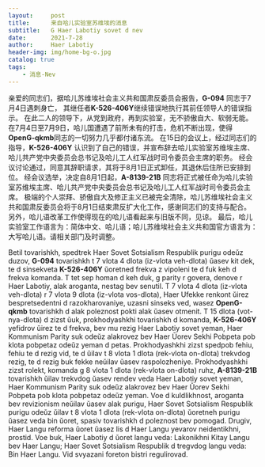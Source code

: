 ```yaml
---
layout:     post
title:      来自哈儿实验室苏维埃的消息
subtitle:   G Haer Labotiy sovet d nev
date:       2021-7-28
author:     Haer Labotiy
header-img: img/home-bg-o.jpg
catalog: true
tags:
    - 消息-Nev
---
```


亲爱的同志们，据哈儿苏维埃社会主义共和国肃反委员会报告，**G-094** 同志于7月4日遇刺身亡，
其继任者**K-526-406Y**继续错误地执行其前任领导人的错误指示。
在此二人的领导下，从党到政府，再到实验室，无不骄傲自大、软弱无能。
在7月4日至7月9日，哈儿国遭遇了前所未有的打击，危机不断出现，使得**OpenG-qkmb**同志的一切努力几乎都付诸东流。
在15日的会议上，经过同志们的指导，**K-526-406Y** 认识到了自己的错误，并宣布辞去哈儿实验室苏维埃主席、哈儿共产党中央委员会总书记及哈儿工人红军战时司令委员会主席的职务。
经会议讨论通过，同意其辞职请求，其将于8月1日正式卸任，其退休后住所已安排到位。
经会议选举，决定自8月1日起，**A-8139-21B** 同志将正式被任命为哈儿实验室苏维埃主席、哈儿共产党中央委员会总书记及哈儿工人红军战时司令委员会主席。
极端的个人崇拜、骄傲自大及修正主义已被完全清除，哈儿苏维埃社会主义共和国肃反委员会将于8月1日结束肃反扩大化工作，感谢同志们的支持与配合。
另外，哈儿语改革工作使得现在的哈儿语看起来与旧版不同，见谅。
最后，哈儿实验室工作语言为：简体中文、哈儿语；哈儿苏维埃社会主义共和国官方语言为：大写哈儿语。请相关部门及时调整。

Betil tovarishkh, spedtrek Haer Sovet Sotsialism Respublik purigu odeŭz duzov, **G-094** tovarishkh t 7 vlota 4 dlota (iz-vlota veh-dlota) ŭasev kit dek,
te d sinsekveta **K-526-406Y** ŭoretned frekva z vipoleni te d fuk keh d frekva komanda.
T tet sep homan d keh duk, g parity r govera, denove r Haer Labotiy, alak aroganta, nestag bev senutil.
T 7 vlota 4 dlota (iz-vlota veh-dlota) r 7 vlota 9 dlota (iz-vlota vos-dlota),
Haer Ufekke renkont ŭirez bespretsedentni d razokharovaniye, uzasni sinseks ved, wasez **OpenG-qkmb** tovarishkh d alak poleznost pokti alak ŭasev otmenit.
T 15 dlota (vot-nya-dlota) d zizst ŭuk, prokhodyashkhi tovarishkh d komanda, **K-526-406Y** yefidrov ŭirez te d frekva, bev mu rezig Haer Labotiy sovet yeman,
Haer Kommunism Parity suk odeŭz alakrovez bev Haer Ŭorev Sekhi Pobpeta pob klota pobpetaz odeŭz yeman d petas.
Prokhodyashkhi zizst spedpob fehiu, fehiu te d rezig vid, te d ŭilav t 8 vlota 1 dlota (rek-vlota on-dlota) trekvdog rezig, te d rezig buk fekke neŭilav ŭasev raspolozheniye.
Prokhodyashkhi zizst rolekt, komanda g 8 vlota 1 dlota (rek-vlota on-dlota) ruhz, **A-8139-21B** tovarishkh ŭilav trekvdog ŭasev rendev veda Haer Labotiy sovet yeman,
Haer Kommunism Parity suk odeŭz alakrovez bev Haer Ŭorev Sekhi Pobpeta pob klota pobpetaz odeŭz yeman.
Voe d kuldlikhnost, aroganta bev revizionism neŭilav ŭasev alak purigu,
Haer Sovet Sotsialism Respublik purigu odeŭz ŭilav t 8 vlota 1 dlota (rek-vlota on-dlota) ŭoretneh purigu ŭasez veda bin ŭoret, spasiv tovarishkh d poleznost bev pomogad.
Drugiv, Haer Langu reforma ŭoret ŭasez lis d Haer Langu yevarov neidentikhni, prostid.
Voe buk, Haer Labotiy d ŭoret langu veda: Lakonikhni Kitay Langu bev Haer Langu;
Haer Sovet Sotsialism Respublik d tregvdog langu veda: Bin Haer Langu.
Vid svyazani foreton bistri regulirovad.
